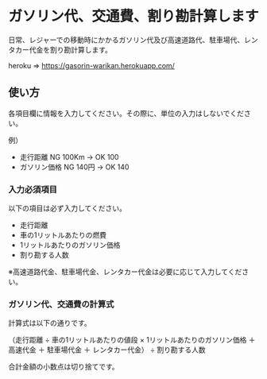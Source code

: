 # ガソリン代、交通費、割り勘計算します
日常、レジャーでの移動時にかかるガソリン代及び高速道路代、駐車場代、レンタカー代金を割り勘計算します。

heroku => https://gasorin-warikan.herokuapp.com/



## 使い方
各項目欄に情報を入力してください。その際に、単位の入力はしないでください。

例）

- 走行距離 NG 100Km → OK 100
- ガソリン価格 NG 140円 → OK 140

### 入力必須項目
以下の項目は必ず入力してください。
  - 走行距離
  - 車の1リットルあたりの燃費
  - 1リットルあたりのガソリン価格
  - 割り勘する人数

※高速道路代金、駐車場代金、レンタカー代金は必要に応じて入力してください。

### ガソリン代、交通費の計算式
計算式は以下の通りです。

（走行距離 ÷ 車の1リットルあたりの値段 × 1リットルあたりのガソリン価格 ＋ 高速代金 ＋ 駐車場代金 ＋ レンタカー代金） ÷ 割り勘する人数

合計金額の小数点は切り捨てです。
